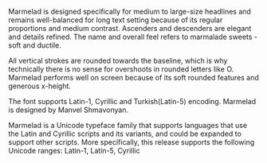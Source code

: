 Marmelad is designed specifically for medium to large-size headlines
and remains well-balanced for long text setting because of its regular proportions and medium contrast. Ascenders and descenders are elegant and details refined. The name and overall feel refers to marmalade sweets - soft and ductile.

All vertical strokes are rounded towards the baseline,
which is why technically there is no sense for overshoots in rounded letters like O. Marmelad performs well on screen because of its soft rounded features and generous x-height.

The font supports Latin-1, Cyrillic and Turkish(Latin-5) encoding.
Marmelad is designed by Manvel Shmavonyan.

Marmelad is a Unicode typeface family that supports 
languages that use the Latin and Cyrillic scripts and its variants, and 
could be expanded to support other scripts. More specifically, this release supports the following Unicode
ranges: Latin-1, Latin-5, Cyrillic
